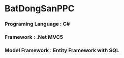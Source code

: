 <h1> BatDongSanPPC </h1>
<h3>Programing Language : C# </h3>
<h3>Framework : .Net MVC5</h3>
<h3>Model Framework : Entity Framework with SQL</h3>
